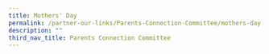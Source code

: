 ```yaml
---
title: Mothers' Day
permalink: /partner-our-links/Parents-Connection-Committee/mothers-day
description: ""
third_nav_title: Parents Connection Committee
---
```

